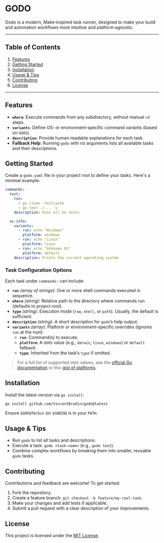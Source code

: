 # GODO

Godo is a modern, Make‑inspired task runner, designed to make your build and automation workflows more intuitive and platform‑agnostic.

---

## Table of Contents
1. [Features](#features)
2. [Getting Started](#getting-started)
3. [Installation](#installation)
4. [Usage & Tips](#usage--tips)
5. [Contributing](#contributing)
6. [License](#license)

---

## Features

- **`where`**: Execute commands from any subdirectory, without manual `cd` steps.
- **`variants`**: Define OS‑ or environment‑specific command variants (based on `GOOS`).
- **`description`**: Provide human‑readable explanations for each task.
- **Fallback Help**: Running `godo` with no arguments lists all available tasks and their descriptions.

## Getting Started

Create a `godo.yaml` file in your project root to define your tasks. Here's a minimal example:

```yaml
commands:
  test:
    run:
      - go clean -testcache
      - go test ./... -v
    description: Runs all Go tests

  os-info:
    variants:
      - run: echo "Windows"
        platform: windows
      - run: echo "Linux"
        platform: linux
      - run: echo "Unknown OS"
        platform: default
    description: Prints the current operating system
```

### Task Configuration Options

Each task under `commands:` can include:

- **`run`** *(array of strings)*: One or more shell commands executed in sequence.  
- **`where`** *(string)*: Relative path to the directory where commands run (defaults to project root).  
- **`type`** *(string)*: Execution mode (`raw`, `shell`, or `path`). Usually, the default is sufficient.  
- **`description`** *(string)*: A short description for `godo`’s help output.  
- **`variants`** *(array)*: Platform or environment–specific overrides (ignores `run` at the root):
  - **`run`**: Command(s) to execute.  
  - **`platform`**: A `GOOS` value (e.g., `darwin`, `linux`, `windows`) or `default` fallback.  
  - **`type`**: Inherited from the task’s `type` if omitted.

> For a full list of supported `GOOS` values, see the [official Go documentation](https://go.dev/doc/install/source#environment) or this [gist of platforms](https://gist.github.com/asukakenji/f15ba7e588ac42795f421b48b8aede63).

## Installation

Install the latest version via `go install`:

```bash
go install github.com/VincentBrodin/godo@latest
```

Ensure `$GOPATH/bin` (or `$GOBIN`) is in your `PATH`.

## Usage & Tips

- Run `godo` to list all tasks and descriptions.
- Execute a task: `godo <task-name>` (e.g., `godo test`).
- Combine complex workflows by breaking them into smaller, reusable `godo` tasks.

## Contributing

Contributions and feedback are welcome! To get started:

1. Fork the repository.
2. Create a feature branch: `git checkout -b feature/my-cool-task`.
3. Make your changes and add tests if applicable.
4. Submit a pull request with a clear description of your improvements.

## License

This project is licensed under the [MIT License](LICENSE).
